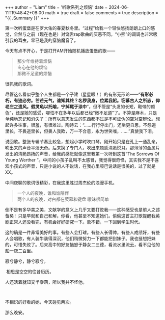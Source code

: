+++
author = "Liam"
title = '听歌系列之烦恼'
date = 2024-06-11T19:48:42+08:00
math = true
draft = false
comments = true
description = "{{ .Summary }}"
+++

第一次听蛋堡是在罗大佑的春夏秋冬里。“过程”给我一个轻快悠扬朗朗上口的感觉，全然与之前（现在也是）对饶舌rap歌曲的厌恶不同。“小熊”的调调也非常吸引我的耳虫，早已是我的穿脑魔音了。

今天有点不开心，于是打开AM开始随机播放蛋堡的歌——

>那少年维持着烦恼 <br>
>专心在他的烦恼 <br>
>那微不足道的烦恼 <br>

很抓我的歌词。

尽管这么看似乎整个人生都是一个子建（星星眼！）的有形无形论——“**有形必朽，有迹必穷。芒芒元气，谁知其终？名秽我身，位累我躬。窃慕古人之所志，仰老庄之遗风。假灵龟以托喻，宁掉尾于涂中**”，但不管是“头发的长短，鞋带的颜色”，还是她的感受，哪怕不在多年以后都已经“微不足道”了。不算是麻木，只是单纯地忘记和消失了：所有以意志发生的东西都不过是不可证伪的空对空辩论。想起许多往事，很羞，有很难过。陶诗云：“……行行停出门，还坐更自思，不怨道里长，不畏道里长，但畏人我欺，万一不合意，永为世笑嗤，……”真使我下泪。

说回歌。整张专辑节奏比较急，想起小学时吹口琴，刚开始只是在孔上一通乱亲，吹出来的声音平淡无奇。后来换了专门人，吹出来顿感清脆悦耳。那薄薄的金属片发出的清脆昂扬的声音，给我的感觉就像这里我第一次听到这首“The Sorrows Of Young Werther ”。中间的小孩子乱叫不太感冒，我觉得很奇怪，其实我不是不喜欢小孩式的声音，只是小说的人不说话，在我心里哑巴说话是很美的，过了就是XX。

中间夜聊的歌词很精彩，在我这里胜过周杰伦的浪漫手机。

>一个人的夜晚，谁和谁陪伴 <br>
>两个人的夜晚，对白都在荧幕和键盘 暧昧很简单<br>

倒不是有多华美之美，文献学的意义上几乎又要打败我——这种感受也是前人之述备矣！只是早就和自己和解，你看，他甚至不知道她们。偷偷这首主打歌提醒我英剧正常人还没看完，有机会好好研究一下。歌不错，一下回到学生时代。

这的确是一件非常美好的事。有些人会打球，有些人长得帅，有些人成绩好，有些人会唱歌，有人装牛装得深沉，他们稍微努力一下都能把到妹子。我也挺想把妹的，可惜失败了。后来高中的好友恼怒于静女二三德，看流水里流云，看不见他的船一夜二百里。

寂兮静兮，静兮寂兮，

​    相思是空空的往昔历历。

人还活着就知交半零落，所以我并不怪他。

<br>

不相识的好看的她，今天碰见两次。

那么晚安。
